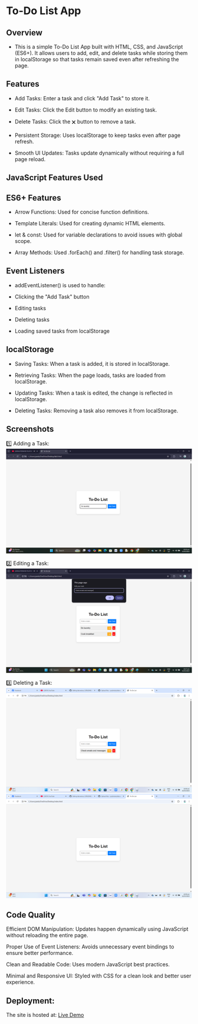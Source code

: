 # To-Do List App

## Overview

- This is a simple To-Do List App built with HTML, CSS, and JavaScript (ES6+). It allows users to add, edit, and delete tasks while storing them in localStorage so that tasks remain saved even after refreshing the page.

## Features

- Add Tasks: Enter a task and click "Add Task" to store it.

- Edit Tasks: Click the Edit button to modify an existing task.

- Delete Tasks: Click the 🗙 button to remove a task.

- Persistent Storage: Uses localStorage to keep tasks even after page refresh.

- Smooth UI Updates: Tasks update dynamically without requiring a full page reload.

## JavaScript Features Used

## ES6+ Features

- Arrow Functions: Used for concise function definitions.

- Template Literals: Used for creating dynamic HTML elements.

- let & const: Used for variable declarations to avoid issues with global scope.

- Array Methods: Used .forEach() and .filter() for handling task storage.

## Event Listeners

- addEventListener() is used to handle:

- Clicking the "Add Task" button

- Editing tasks

- Deleting tasks

- Loading saved tasks from localStorage

## localStorage

- Saving Tasks: When a task is added, it is stored in localStorage.

- Retrieving Tasks: When the page loads, tasks are loaded from localStorage.

- Updating Tasks: When a task is edited, the change is reflected in localStorage.

- Deleting Tasks: Removing a task also removes it from localStorage.

## Screenshots

1️⃣ Adding a Task:
![Screenshot](adding.png)


2️⃣ Editing a Task:
![Screenshot](editing.png)


3️⃣ Deleting a Task:
![Screenshot](deleting.png)
![Screenshot](deleted.png)



## Code Quality

Efficient DOM Manipulation: Updates happen dynamically using JavaScript without reloading the entire page.

Proper Use of Event Listeners: Avoids unnecessary event bindings to ensure better performance.

Clean and Readable Code: Uses modern JavaScript best practices.

Minimal and Responsive UI: Styled with CSS for a clean look and better user experience.

## Deployment:
The site is hosted at: [Live Demo](https://cyrylretuta.github.io/laboratory-3/)
